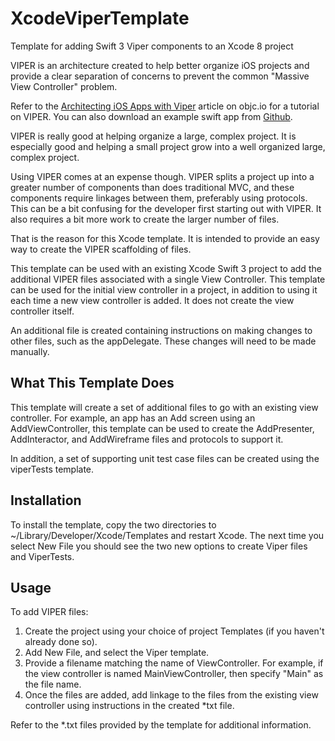 # XcodeViperTemplate
Template for adding Swift 3 Viper components to an Xcode 8 project

VIPER is an architecture created to help better organize iOS projects and provide a clear separation of concerns to prevent the common "Massive View Controller" problem.

Refer to the [Architecting iOS Apps with Viper](https://www.objc.io/issues/13-architecture/viper/) article on objc.io for a tutorial on VIPER. You can also download an example swift app from [Github](https://github.com/mutualmobile/VIPER-SWIFT).

VIPER is really good at helping organize a large, complex project. It is especially good and helping a small project grow into a well organized large, complex project.

Using VIPER comes at an expense though. VIPER splits a project up into a greater number of components than does traditional MVC, and these components require linkages between them, preferably using protocols. This can be a bit confusing for the developer first starting out with VIPER. It also requires a bit more work to create the larger number of files.

That is the reason for this Xcode template. It is intended to provide an easy way to create the VIPER scaffolding of files.

This template can be used with an existing Xcode Swift 3 project to add the additional VIPER files associated with a single View Controller. This template can be used for the initial view controller in a project, in addition to using it each time a new view controller is added. It does not create the view controller itself.

An additional file is created containing instructions on making changes to other files, such as the appDelegate. These changes will need to be made manually.

## What This Template Does
This template will create a set of additional files to go with an existing view controller.
For example, an app has an Add screen using an AddViewController, this template can be used to create the AddPresenter, AddInteractor, and AddWireframe files and protocols to support it.

In addition, a set of supporting unit test case files can be created using the viperTests template.

## Installation

To install the template, copy the two directories to ~/Library/Developer/Xcode/Templates and restart Xcode. The next time you select New File you should see the two new options to create Viper files and ViperTests.

## Usage

To add VIPER files:
1. Create the project using your choice of project Templates (if you haven't already done so).
1. Add New File, and select the Viper template.
1. Provide a filename matching the name of ViewController. For example, if the view controller is named MainViewController, then specify "Main" as the file name.
1. Once the files are added, add linkage to the files from the existing view controller using instructions in the created *txt file.

Refer to the *.txt files provided by the template for additional information.
